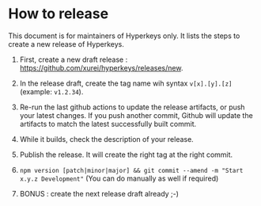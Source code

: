 # How to release

This document is for maintainers of Hyperkeys only. It lists the steps to create a new release of Hyperkeys.

1. First, create a new draft release : https://github.com/xurei/hyperkeys/releases/new.

2. In the release draft, create the tag name wih syntax `v[x].[y].[z]` (example: `v1.2.34`).

3. Re-run the last github actions to update the release artifacts, or push your latest changes.
   If you push another commit, Github will update the artifacts to match the latest successfully built commit.

4. While it builds, check the description of your release.

5. Publish the release. It will create the right tag at the right commit.

6. `npm version [patch|minor|major] && git commit --amend -m "Start x.y.z Development"`
   (You can do manually as well if required)

7. BONUS : create the next release draft already ;-)
